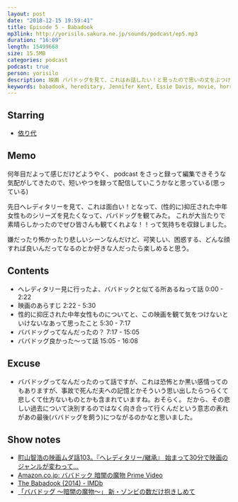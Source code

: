 ```yaml
---
layout: post
date: "2018-12-15 19:59:41"
title: Episode 5 - Babadook
mp3link: http://yorisilo.sakura.ne.jp/sounds/podcast/ep5.mp3
duration: "16:09"
length: 15499668
size: 15.5MB
categories: podcast
podcast: true
person: yorisilo
description: 映画 ババドッグを見て、これはお話したい！と思ったので思いの丈をぶつけています。ネタバレしまくりです。
keywords: babadook, hereditary, Jennifer Kent, Essie Davis, movie, horror
---
```


## Starring
- [依り代](http://twitter.com/yorisilo)

## Memo
何年目だよって感じだけどようやく、 podcast をさっと録って編集できそうな気配がしてきたので、短いやつを録って配信していこうかなと思っている(思っている)

先日へレディタリーを見て、これは面白い！となって、(性的に)抑圧された中年女性ものシリーズを見たくなって、ババドッグを観てみた。
これが大当たりで素晴らしかったのでぜひ皆さんも観てくれよな！！って気持ちを収録しました。

嫌だったり怖かったり悲しいシーンなんだけど、可笑しい、困惑する、どんな顔すれば良いんだってなるのとか好きな人だったら楽しめると思う。

## Contents
* へレディタリー見に行ったよ、ババドックと似てる所あるねって話 0:00 - 2:22
* 映画のあらすじ 2:22 - 5:30
* 性的に抑圧された中年女性ものについてと、この映画を観て気をつけないといけないなあって思ったこと 5:30 - 7:17
* ババドッグってなんだったの？ 7:17 - 15:05
* ババドッグ良かった〜って話 15:05 - 16:08

## Excuse
* ババドッグってなんだったのって話ですが、これは恐怖とか黒い感情ってのもありますが、事故で死んだ夫への記憶とかそういう思い出したらつらくて悲しくて仕方ないものとかも含まれていますね。おそらく。
だから、その悲しい過去について決別するのではなく向き合って行くんだという意志の表れがあの最後(ババドッグを飼う)につながるのかなと思いました。

## Show notes
* [町山智浩の映画ムダ話103。『ヘレディタリー/継承』 始まって30分で映画のジャンルが変わって...](https://tomomachi.stores.jp/items/5c10b7f32a286210cc184485)
* [Amazon.co.jp: ババドック 暗闇の魔物 Prime Video](https://www.amazon.co.jp/%E3%83%90%E3%83%90%E3%83%89%E3%83%83%E3%82%AF-%E6%9A%97%E9%97%87%E3%81%AE%E9%AD%94%E7%89%A9-%E3%82%A8%E3%82%B7%E3%83%BC%E3%83%BB%E3%83%87%E3%82%A4%E3%83%B4%E3%82%A3%E3%82%B9/dp/B07KPS674F/ref=sr_1_1?s=instant-video&ie=UTF8&qid=1544888622&sr=1-1&keywords=%E3%83%90%E3%83%90%E3%83%89%E3%83%83%E3%82%B0)
* [The Babadook (2014) - IMDb](https://www.imdb.com/title/tt2321549/?ref_=fn_al_tt_1)
* [「ババドッグ ～暗闇の魔物～」 新・ゾンビの数だけ抱きしめて](http://zombienokazudakedakishimete.com/2015/10/09/%e3%80%8c%e3%83%90%e3%83%90%e3%83%89%e3%83%83%e3%82%b0-%ef%bd%9e%e6%9a%97%e9%97%87%e3%81%ae%e9%ad%94%e7%89%a9%ef%bd%9e%e3%80%8d/)
